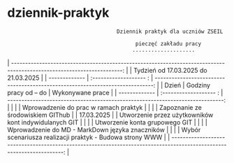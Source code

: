 # dziennik-praktyk
                                       Dziennik praktyk dla uczniów ZSEIL 

                                             pieczęć zakładu pracy
                                            ....................
                  

| ---------------------------------------------------------------------------------------------------------------------:  |
|                              Tydzień od 17.03.2025 do 21.03.2025                                                        |
| ------------- | :------------------- : | -----------------------------------------------------------------------------:  |
| Dzień         | Godziny pracy od – do |   Wykonywane prace                                                              |
| ------------- | :------------------- : | -----------------------------------------------------------------------------:  |
|               |                       |        Wprowadzenie do prac w ramach praktyk                                    |
|               |                       |        Zapoznanie ze środowiskiem GIThub                                        |
|  17.03.2025   |                       |        Utworzenie przez użytkowników kont indywidulanych GIT                    |
|               |                       |        Utworzenie konta grupowego GIT                                           |
|               |                       |        Wprowadzenie do MD -  MarkDown języka znaczników                         |
|               |                       |        Wybór scenariusza realizacji praktyk - Budowa strony WWW                 |
| ---------------------------------------------------------------------------------------------------------------------:  |
